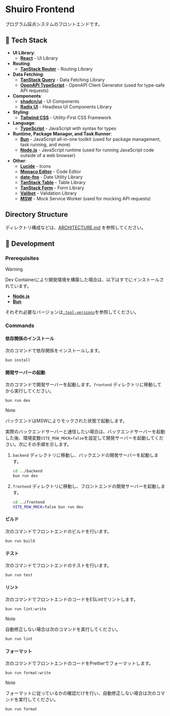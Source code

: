 # Shuiro Frontend

プログラム採点システムのフロントエンドです。

## 🤖 Tech Stack

- **UI Library**:
  - [**React**](https://solidjs.com/) - UI Library
- **Routing**:
  - [**TanStack Router**](https://tanstack.com/router/latest) - Routing Library
- **Data Fetching**:
  - [**TanStack Query**](https://tanstack.com/query/latest) - Data Fetching Library
  - [**OpenAPI TypeScript**](https://openapi-ts.dev/) - OpenAPI Client Generator (used for type-safe API requests)
- **Components**:
  - [**shadcn/ui**](https://ui.shadcn.com/) - UI Components
  - [**Radix UI**](https://radix-ui.com/) - Headless UI Components Library
- **Styling**:
  - [**Tailwind CSS**](https://tailwindcss.com/) - Utility-First CSS Framework
- **Language**:
  - [**TypeScript**](https://www.typescriptlang.org/) - JavaScript with syntax for types
- **Runtime, Package Manager, and Task Runner**:
  - [**Bun**](https://bun.sh/) - JavaScript all-in-one toolkit (used for package management, task running, and more)
  - [**Node.js**](https://nodejs.org/) - JavaScript runtime (used for running JavaScript code outside of a web browser)
- **Other**:
  - [**Lucide**](https://lucide.dev/) - Icons
  - [**Monaco Editor**](https://microsoft.github.io/monaco-editor/) - Code Editor
  - [**date-fns**](https://date-fns.org/) - Date Utility Library
  - [**TanStack Table**](https://tanstack.com/table/latest) - Table Library
  - [**TanStack Form**](https://tanstack.com/form/latest) - Form Library
  - [**Valibot**](https://valibot.dev/) - Validation Library
  - [**MSW**](https://mswjs.io/) - Mock Service Worker (used for mocking API requests)

## Directory Structure

ディレクトリ構成などは、[ARCHITECTURE.md](./ARCHITECTURE.md) を参照してください。

## 🚀 Development

### Prerequisites

> [!warning]
> Dev Containerにより開発環境を構築した場合は、以下はすでにインストールされています。

- [**Node.js**](https://nodejs.org/)
- [**Bun**](https://bun.sh/)

それぞれ必要なバージョンは[`.tool-versions`](../.tool-versions)を参照してください。

### Commands

#### 依存関係のインストール

次のコマンドで依存関係をインストールします。

```sh
bun install
```

#### 開発サーバーの起動

次のコマンドで開発サーバーを起動します。`frontend` ディレクトリに移動してから実行してください。

```sh
bun run dev
```

> [!note]
>
> バックエンドはMSWによりモックされた状態で起動します。
>
> 実際のバックエンドサーバーと通信したい場合は、バックエンドサーバーを起動した後、環境変数`VITE_MSW_MOCK=false`を設定して開発サーバーを起動してください。次にその手順を示します。
>
> 1. `backend` ディレクトリに移動し、バックエンドの開発サーバーを起動します。
>
>    ```sh
>    cd ../backend
>    bun run dev
>    ```
>
> 2. `frontend` ディレクトリに移動し、フロントエンドの開発サーバーを起動します。
>
>    ```sh
>    cd ../frontend
>    VITE_MSW_MOCK=false bun run dev
>    ```

#### ビルド

次のコマンドでフロントエンドのビルドを行います。

```sh
bun run build
```

#### テスト

次のコマンドでフロントエンドのテストを行います。

```sh
bun run test
```

#### リント

次のコマンドでフロントエンドのコードをESLintでリントします。

```sh
bun run lint:write
```

> [!note]
> 自動修正しない場合は次のコマンドを実行してください。
>
> ```sh
> bun run lint
> ```

#### フォーマット

次のコマンドでフロントエンドのコードをPrettierでフォーマットします。

```sh
bun run format:write
```

> [!note]
>
> フォーマットに従っているかの確認だけを行い、自動修正しない場合は次のコマンドを実行してください。
>
> ```sh
> bun run format
> ```
